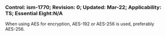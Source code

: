 ### Control: ism-1770; Revision: 0; Updated: Mar-22; Applicability: TS; Essential Eight:N/A
<p>When using AES for encryption, AES-192 or AES-256 is used, preferably AES-256.</p>